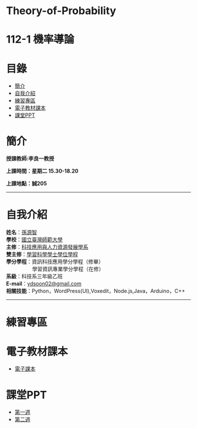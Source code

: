 # Theory-of-Probability
# 112-1 機率導論
# 目錄
+ [簡介](https://github.com/yuancc12/Theory-of-Probability/blob/main/README.md#%E7%B0%A1%E4%BB%8B)
+ [自我介紹](https://github.com/yuancc12/Theory-of-Probability/blob/main/README.md#%E8%87%AA%E6%88%91%E4%BB%8B%E7%B4%B9)
+ [練習專區](https://github.com/yuancc12/Theory-of-Probability/blob/main/README.md#%E7%B7%B4%E7%BF%92%E5%B0%88%E5%8D%80)
+ [電子教材課本](https://github.com/yuancc12/Theory-of-Probability/blob/main/README.md#%E9%9B%BB%E5%AD%90%E6%95%99%E6%9D%90%E8%AA%B2%E6%9C%AC)
+ [課堂PPT](https://github.com/yuancc12/Studies-in-Database-Management/blob/main/README.md#%E8%AA%B2%E5%A0%82ppt)

# 簡介
**授課教師:李良一教授**

**上課時間：星期二 15.30-18.20**

**上課地點：誠205**
***
# 自我介紹
**姓名**：[孫源智](https://yuancc12.github.io/web/mypages/)\
**學校**：[國立臺灣師範大學](https://www.ntnu.edu.tw/)\
**主修**：[科技應用與人力資源發展學系](https://www.tahrd.ntnu.edu.tw/)\
**雙主修**：[學習科學學士學位學程](https://www.upls.ntnu.edu.tw/)\
**學分學程**：資訊科技應用學分學程（修畢）\
&nbsp;&nbsp;&nbsp;&nbsp;&nbsp;&nbsp;&nbsp;&nbsp;&nbsp;&nbsp;&nbsp;&nbsp;&nbsp;&nbsp;&nbsp;&nbsp; &nbsp;學習資訊專業學分學程（在修）\
**系級**：科技系三年級乙班\
**E-mail**：ydsoon02@gmail.com\
**相關技能**：Python，WordPress(UI),Voxedit，Node.js,Java，Arduino，C++
***
# 練習專區
# 電子教材課本
+ [電子課本]()
# 課堂PPT
+ [第一週]()
+ [第二週]()
